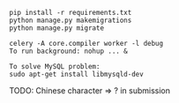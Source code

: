 ```
pip install -r requirements.txt
python manage.py makemigrations
python manage.py migrate
```
```
celery -A core.compiler worker -l debug
To run background: nohup ... &
```
```
To solve MySQL problem:
sudo apt-get install libmysqld-dev
```
TODO: Chinese character => ? in submission
